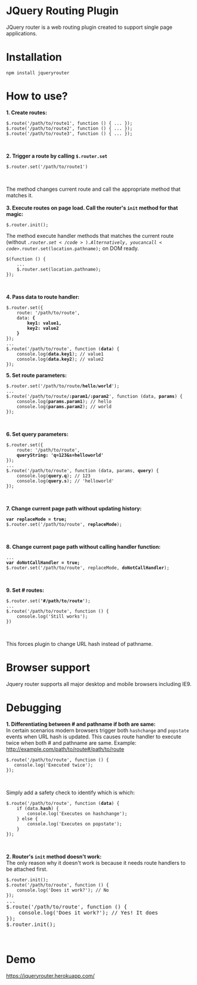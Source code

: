 # JQuery Routing Plugin
JQuery router is a web routing plugin created to support single page applications.

# Installation

<pre><code>npm install jqueryrouter</code></pre>


# How to use?
<b>1. Create routes:</b><br/>
<pre><code>$.route('/path/to/route1', function () { ... });
$.route('/path/to/route2', function () { ... });
$.route('/path/to/route3', function () { ... });</code></pre><br/>
<b>2. Trigger a route by calling <code>$.router.set</code></b><br/>
<pre><code>$.router.set('/path/to/route1')</code></pre><br/>
The method changes current route and call the appropriate method that matches it.<br/><br/>
<b>3. Execute routes on page load. Call the router's <code>init</code> method for that magic:</b><br/>
<pre><code>$.router.init();</code></pre>
The method execute handler methods that matches the current route (without <code>$.router.set</code>). Alternatively, you can call <code>$.router.set(location.pathname);</code> on DOM ready.
<pre><code>$(function () {
    ...
    $.router.set(location.pathname);
});</code></pre><br/>
<b>4. Pass data to route handler:</b><br/>
<pre><code>$.router.set({
    route: '/path/to/route',
    data: <b>{
        key1: value1,
        key2: value2
    }</b>
});
...
$.route('/path/to/route', function (<b>data</b>) {
    console.log(<b>data.key1</b>); // value1
    console.log(<b>data.key2</b>); // value2
});</code></pre></pre>
<b>5. Set route parameters:</b><br/>
<pre><code>$.router.set('/path/to/route/<b>hello</b>/<b>world</b>');
...
$.route('/path/to/route/<b>:param1</b>/<b>:param2</b>', function (data, <b>params</b>) {
    console.log(<b>params.param1</b>); // hello
    console.log(<b>params.param2</b>); // world
});</code></pre><br/>
<b>6. Set query parameters:</b><br/>
<pre><code>$.router.set({
    route: '/path/to/route',
    <b>queryString: 'q=123&s=helloworld'</b>
});
...
$.route('/path/to/route', function (data, params, <b>query</b>) {
    console.log(<b>query.q</b>); // 123
    console.log(<b>query.s</b>); // 'helloworld'
});</code></pre><br/>
<b>7. Change current page path without updating history:</b><br/>
<pre><code><b>var replaceMode = true;</b>
$.router.set('/path/to/route', <b>replaceMode</b>);</code></pre><br/>
<b>8. Change current page path without calling handler function:</b><br/>
<pre><code>...
<b>var doNotCallHandler = true;</b>
$.router.set('/path/to/route', replaceMode, <b>doNotCallHandler</b>);</code></pre><br/>
<b>9. Set \# routes:</b><br/>
<pre><code>$.router.set(<b>'#/path/to/route'</b>);
...
$.route('/path/to/route', function () {
    console.log('Still works');
})</code></pre><br/>
This forces plugin to change URL hash instead of pathname.<br/>

# Browser support
Jquery router supports all major desktop and mobile browsers including IE9.

# Debugging
<b>1. Differentiating between \# and pathname if both are same:</b><br/>
In certain scenarios modern browsers trigger both <code>hashchange</code> and <code>popstate</code> events when URL hash is updated. This causes route handler to execute twice when both \# and pathname are same.
Example: http://example.com/path/to/route#/path/to/route
<pre><code>$.route('/path/to/route', function () {
   console.log('Executed twice');
});</code></pre><br/>
Simply add a safety check to identify which is which:
<pre><code>$.route('/path/to/route', function (<b>data</b>) {
    if (data.<b>hash</b>) {
        console.log('Executes on hashchange');
    } else {
        console.log('Executes on popstate');
    }
});</code></pre><br/>
<b>2. Router's <code>init</code> method doesn't work:</b><br/>
The only reason why it doesn't work is because it needs route handlers to be attached first.
<pre><code>$.router.init();
$.route('/path/to/route', function () {
    console.log('Does it work?'); // No
});</code>
...
$.route('/path/to/route', function () {
    console.log('Does it work?'); // Yes! It does
});
$.router.init();</code></pre><br/>

# Demo
https://jqueryrouter.herokuapp.com/
